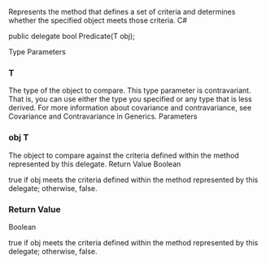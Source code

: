﻿

Represents the method that defines a set of criteria and determines whether the specified object meets those criteria.
C#

public delegate bool Predicate<in T>(T obj);

Type Parameters

### T

The type of the object to compare.
This type parameter is contravariant. That is, you can use either the type you specified or any type that is less derived. For more information about covariance and contravariance, see Covariance and Contravariance in Generics.
Parameters

### obj T 

The object to compare against the criteria defined within the method represented by this delegate.
Return Value
Boolean

true if obj meets the criteria defined within the method represented by this delegate; otherwise, false.

### Return Value
Boolean

true if obj meets the criteria defined within the method represented by this delegate; otherwise, false.